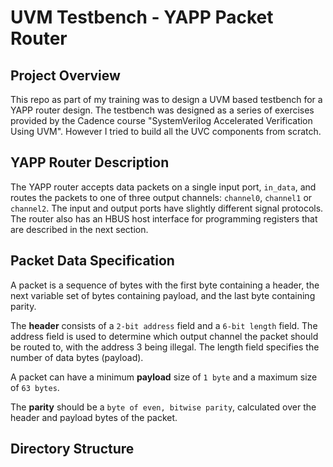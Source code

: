 # UVM Testbench - YAPP Packet Router

## Project Overview
This repo as part of my training was to design a UVM based testbench for a YAPP router design. The testbench was designed as a series of exercises provided by the Cadence course "SystemVerilog Accelerated Verification Using UVM". However I tried to build all the UVC components from scratch.

## YAPP Router Description
The YAPP router accepts data packets on a single input port, `in_data`, and routes the packets to one of three output channels: `channel0`, `channel1` or `channel2`. The input and output ports have slightly different signal protocols. The router also has an HBUS host interface for programming registers that are described in the next section.

<!-- insert YAPP packet router diagram -->

## Packet Data Specification
A packet is a sequence of bytes with the first byte containing a header, the next variable set of bytes containing payload, and the last byte containing parity.

The **header** consists of a `2-bit address` field and a `6-bit length` field. The address field is used to determine which output channel the packet should be routed to, with the address 3 being illegal. The
length field specifies the number of data bytes (payload).

A packet can have a minimum **payload** size of `1 byte` and a maximum size of `63 bytes`.

The **parity** should be a `byte of even, bitwise parity`, calculated over the header and payload bytes of the packet.

<!-- insert packet structure diagram -->

## Directory Structure
```bash
```